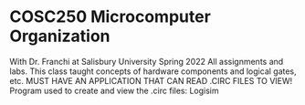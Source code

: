 # COSC250 Microcomputer Organization
With Dr. Franchi at Salisbury University Spring 2022
All assignments and labs. This class taught concepts of hardware components and logical gates, etc. MUST HAVE AN APPLICATION THAT CAN READ .CIRC FILES TO VIEW!
Program used to create and view the .circ files: Logisim
